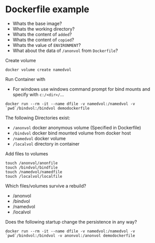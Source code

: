# Dockerfile example

* Whats the base image?
* Whats the working directory?
* Whats the content of `added`?
* Whats the content of `copied`?
* Whats the value of `ENVIRONMENT`?
* What about the data of `/anonvol` from `Dockerfile`?

Create volume
```
docker volume create namedvol
```

Run Container with
* For windows use windows command prompt for bind mounts and specify with `c:/<dir>/`...
```
docker run --rm -it --name dfile -v namedvol:/namedvol -v `pwd`/bindvol:/bindvol demodockerfile
```

The following Directories exist:
* `/anonvol` docker anonymous volume (Specified in Dockerfile)
* `/bindvol` docker bind mounted volume from docker host
* `/namedvol` docker volume 
* `/localvol` directory in container

Add files to volumes
```
touch /anonvol/anonfile
touch /bindvol/bindfile
touch /namedvol/namedfile
touch /localvol/localfile
```

Which files/volumes survive a rebuild?
* /anonvol
* /bindvol
* /namedvol
* /localvol


Does the following startup change the persistence in any way?
```
docker run --rm -it --name dfile -v namedvol:/namedvol -v `pwd`/bindvol:/bindvol -v anonvol:/anonvol demodockerfile
```
